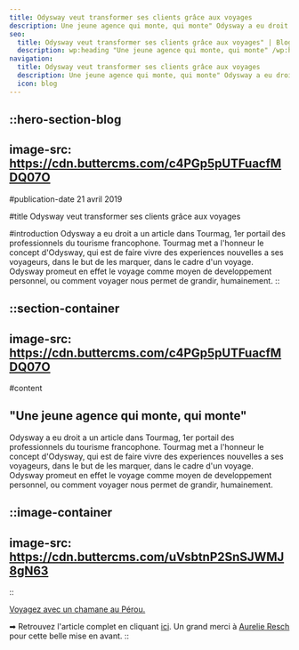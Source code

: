 ```yaml
---
title: Odysway veut transformer ses clients grâce aux voyages
description: Une jeune agence qui monte, qui monte" Odysway a eu droit a un article dans Tourmag, 1er portail des professionnels du tourisme francophone. Tourmag met a l'honneur le concept d'Odysway, qui est de faire vivre des experiences nouvelles a ses voyageurs, dans le but de les marquer, ...
seo:
  title: Odysway veut transformer ses clients grâce aux voyages" | Blog Odysway
  description: wp:heading "Une jeune agence qui monte, qui monte" /wp:heading wp:paragraph Odysway a eu droit a un article dans Tourmag, 1er portail des pr
navigation:
  title: Odysway veut transformer ses clients grâce aux voyages
  description: Une jeune agence qui monte, qui monte" Odysway a eu droit a un article dans Tourmag, 1er portail des professionnels du tourisme francophone. Tourmag met a l'honneur le concept d'Odysway, qui est de faire vivre des experiences nouvelles a ses voyageurs, dans le but de les marquer, ...
  icon: blog
---
```


::hero-section-blog
---
image-src: https://cdn.buttercms.com/c4PGp5pUTFuacfMDQ07O
---
#publication-date
21 avril 2019

#title
Odysway veut transformer ses clients grâce aux voyages

#introduction
Odysway a eu droit a un article dans Tourmag, 1er portail des professionnels du tourisme francophone. Tourmag met a l'honneur le concept d'Odysway, qui est de faire vivre des experiences nouvelles a ses voyageurs, dans le but de les marquer, dans le cadre d'un voyage. Odysway promeut en effet le voyage comme moyen de developpement personnel, ou comment voyager nous permet de grandir, humainement.
::

::section-container
---
image-src: https://cdn.buttercms.com/c4PGp5pUTFuacfMDQ07O
---
#content
## "Une jeune agence qui monte, qui monte"

Odysway a eu droit a un article dans Tourmag, 1er portail des professionnels du tourisme francophone. Tourmag met a l'honneur le concept d'Odysway, qui est de faire vivre des experiences nouvelles a ses voyageurs, dans le but de les marquer, dans le cadre d'un voyage. Odysway promeut en effet le voyage comme moyen de developpement personnel, ou comment voyager nous permet de grandir, humainement.

::image-container
---
image-src: https://cdn.buttercms.com/uVsbtnP2SnSJWMJ8gN63
---
::

[Voyagez avec un chamane au Pérou.](https://odysway.com/voyages/voyage-chamanique-perou)

➡ Retrouvez l'article complet en cliquant [ici](https://www.tourmag.com/Nouveau-Odysway-veut-transformer-ses-clients-grace-aux-voyages_a96556.html). Un grand merci à [Aurelie Resch](http://aurelieresch.com/biographie/) pour cette belle mise en avant.
::
